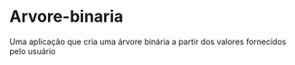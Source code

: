 # Arvore-binaria
Uma aplicação que cria uma árvore binária a partir dos valores fornecidos pelo usuário

